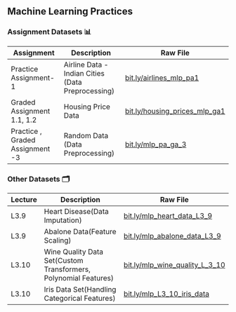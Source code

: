 ## Machine Learning Practices
### Assignment Datasets 📊 

Assignment                      | Description                                          | Raw File |
--------------------------      | -------------------------------------------------   | --------------------------------------------------------- |
Practice Assignment-1           |Airline Data - Indian Cities  (Data Preprocessing)   | [bit.ly/airlines_mlp_pa1](http://bit.ly/airlines_mlp_pa1) |
Graded Assignment 1.1, 1.2      |Housing Price Data                                   |[bit.ly/housing_prices_mlp_ga1](https://bit.ly/housing_prices_mlp_ga)
Practice , Graded Assignment -3 |Random Data (Data Preprocessing)                     |[bit.ly/mlp_pa_ga_3](https://bit.ly/mlp_pa_ga_3)

### Other Datasets 🗂 

Lecture |Description | Raw File |
-------------------------- | ------------------------------------------------- | --------------------------------------------------------- |
L3.9   | Heart Disease(Data Imputation)| [bit.ly/mlp_heart_data_L3_9](https://bit.ly/mlp_heart_data_L3_9) |
L3.9   | Abalone Data(Feature Scaling)|[bit.ly/mlp_abalone_data_L3_9](https://bit.ly/mlp_abalone_data_L3_9) |
L3.10  | Wine Quality Data Set(Custom Transformers, Polynomial Features)|[bit.ly/mlp_wine_quality_L_3_10](https://bit.ly/mlp_wine_quality_L_3_10)|
L3.10  | Iris Data Set(Handling Categorical Features)|[bit.ly/mlp_L3_10_iris_data](https://bit.ly/mlp_L3_10_iris_data)|


<!--
[drinks.csv](data/drinks.csv) | Alcohol consumption by country | [bit.ly/drinksbycountry](http://bit.ly/drinksbycountry) | [FiveThirtyEight](https://github.com/fivethirtyeight/data/tree/master/alcohol-consumption) | [FiveThirtyEight article](http://fivethirtyeight.com/datalab/dear-mona-followup-where-do-people-drink-the-most-beer-wine-and-spirits/)
[imdb_1000.csv](data/imdb_1000.csv) | Top rated movies from IMDb | [bit.ly/imdbratings](http://bit.ly/imdbratings) | [IMDb](http://www.imdb.com/search/title?groups=top_1000&sort=user_rating&view=simple) | [Web scraping script](https://github.com/justmarkham/DAT5/blob/master/code/08_web_scraping.py)
[stocks.csv](data/stocks.csv) | Small dataset of stock prices | [bit.ly/smallstocks](http://bit.ly/smallstocks) | [DataCamp](https://www.datacamp.com/courses/manipulating-dataframes-with-pandas?tap_a=5644-dce66f&tap_s=280411-a25fc8) | 
[titanic_test.csv](data/titanic_test.csv) | Testing set from Kaggle's Titanic competition | [bit.ly/kaggletest](http://bit.ly/kaggletest) | [Kaggle](https://www.kaggle.com/c/titanic) | [Data dictionary](https://www.kaggle.com/c/titanic/data)
[titanic_train.csv](data/titanic_train.csv) | Training set from Kaggle's Titanic competition | [bit.ly/kaggletrain](http://bit.ly/kaggletrain) | [Kaggle](https://www.kaggle.com/c/titanic) | [Data dictionary](https://www.kaggle.com/c/titanic/data)
[u.data](data/u.data) | Movie ratings by MovieLens users | [bit.ly/movielensdata](http://bit.ly/movielensdata) | [GroupLens](http://grouplens.org/datasets/movielens/100k/) | [Data dictionary](http://files.grouplens.org/datasets/movielens/ml-100k-README.txt)
[u.item](data/u.item) | Movie information from MovieLens | [bit.ly/movieitems](http://bit.ly/movieitems) | [GroupLens](http://grouplens.org/datasets/movielens/100k/) | [Data dictionary](http://files.grouplens.org/datasets/movielens/ml-100k-README.txt)
[u.user](data/u.user) | Demographic information about MovieLens users | [bit.ly/movieusers](http://bit.ly/movieusers) | [GroupLens](http://grouplens.org/datasets/movielens/100k/) | [Data dictionary](http://files.grouplens.org/datasets/movielens/ml-100k-README.txt)
[ufo.csv](data/ufo.csv) | Reports of UFO sightings from 1930-2000 | [bit.ly/uforeports](http://bit.ly/uforeports) | [National UFO Reporting Center](http://www.nuforc.org/webreports.html) | [Web scraping script](https://github.com/josiahdavis/josiahdavis.github.io/blob/master/supporting%20material/get_ufo_data.py)
-->

